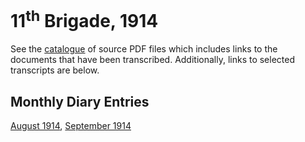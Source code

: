 # 11<sup>th</sup> Brigade, 1914

See the [catalogue](1914-index.xhtml) of source PDF files which includes links to the documents that have been transcribed. Additionally, links to selected transcripts are below.

## Monthly Diary Entries

[August 1914](1914-08-diary.xhtml), [September 1914](1914-09-diary.xhtml)
